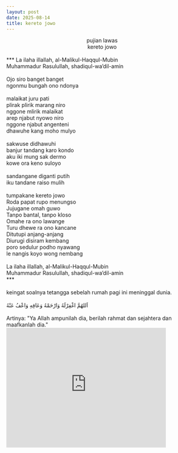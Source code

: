 ```yaml
---
layout: post
date: 2025-08-14
title: kereto jowo
---
```


<center>pujian lawas</center>
<center>kereto jowo</center><br>
***
La ilaha illallah, al-Malikul-Haqqul-Mubin<br>
Muhammadur Rasulullah, shadiqul-wa’dil-amin<br>
<br>
Ojo siro banget banget<br>
ngonmu bungah ono ndonya<br>
<br>
malaikat juru pati<br>
plirak plirik marang niro<br>
nggone mlirik malaikat<br>
arep njabut nyowo niro<br>
nggone njabut angenteni<br>
dhawuhe kang moho mulyo<br>
<br>
sakwuse didhawuhi<br>
banjur tandang karo kondo<br>
aku iki mung sak dermo<br>
kowe ora keno suloyo<br>
<br>
sandangane diganti putih<br>
iku tandane raiso mulih<br>
<br>
tumpakane kereto jowo<br>
Roda papat rupo menungso<br>
Jujugane omah guwo<br>
Tanpo bantal, tanpo kloso<br>
Omahe ra ono lawange<br>
Turu dhewe ra ono kancane<br>
Ditutupi anjang-anjang<br>
Diurugi disiram kembang<br>
poro sedulur podho nyawang<br>
le nangis koyo wong nembang<br>
<br>
La ilaha illallah, al-Malikul-Haqqul-Mubin<br>
Muhammadur Rasulullah, shadiqul-wa’dil-amin<br>
***<br>
<br>
keingat soalnya tetangga sebelah rumah pagi ini meninggal dunia.<br><br>
اَللهُمَّ اغْفِرْلَهُ وَارْحَمْهُ وَعَافِهِ وَاعْفُ عَنْهُ<br>

<br>
Artinya: "Ya Allah ampunilah dia, berilah rahmat dan sejahtera dan maafkanlah dia."<br>

<iframe width="420" height="315" src="https://www.youtube.com/embed/k4tXNKIsA1I" frameborder="0" allowfullscreen></iframe>
